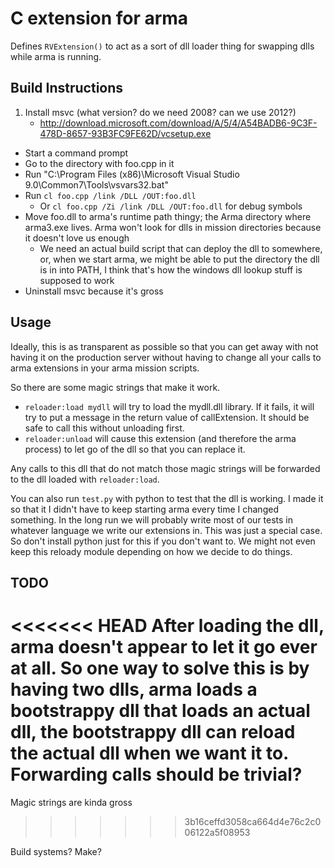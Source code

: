 C extension for arma
===

Defines `RVExtension()` to act as a sort of dll loader thing for swapping dlls while arma is running.

Build Instructions
---

1. Install msvc (what version? do we need 2008? can we use 2012?)
    - http://download.microsoft.com/download/A/5/4/A54BADB6-9C3F-478D-8657-93B3FC9FE62D/vcsetup.exe
- Start a command prompt
- Go to the directory with foo.cpp in it
- Run "C:\Program Files (x86)\Microsoft Visual Studio 9.0\Common7\Tools\vsvars32.bat"
- Run `cl foo.cpp /link /DLL /OUT:foo.dll`
    - Or `cl foo.cpp /Zi /link /DLL /OUT:foo.dll` for debug symbols
- Move foo.dll to arma's runtime path thingy; the Arma directory where arma3.exe lives. Arma won't look for dlls in mission directories because it doesn't love us enough
    - We need an actual build script that can deploy the dll to somewhere, or, when we start arma, we might be able to put the directory the dll is in into PATH, I think that's how the windows dll lookup stuff is supposed to work
- Uninstall msvc because it's gross

Usage
---

Ideally, this is as transparent as possible so that you can get away with not having it on the production server without having to change all your calls to arma extensions in your arma mission scripts.

So there are some magic strings that make it work.

- `reloader:load mydll` will try to load the mydll.dll library. If it fails, it will try to put a message in the return value of callExtension. It should be safe to call this without unloading first.
- `reloader:unload` will cause this extension (and therefore the arma process) to let go of the dll so that you can replace it.

Any calls to this dll that do not match those magic strings will be forwarded to the dll loaded with `reloader:load`.

You can also run `test.py` with python to test that the dll is working. I made it so that it I didn't have to keep starting arma every time I changed something. In the long run we will probably write most of our tests in whatever language we write our extensions in. This was just a special case. So don't install python just for this if you don't want to. We might not even keep this reloady module depending on how we decide to do things.

TODO
---

<<<<<<< HEAD
After loading the dll, arma doesn't appear to let it go ever at all. So one way to solve this is by having two dlls, arma loads a bootstrappy dll that loads an actual dll, the bootstrappy dll can reload the actual dll when we want it to. Forwarding calls should be trivial?
=======
Magic strings are kinda gross
>>>>>>> 3b16ceffd3058ca664d4e76c2c006122a5f08953

Build systems? Make?
